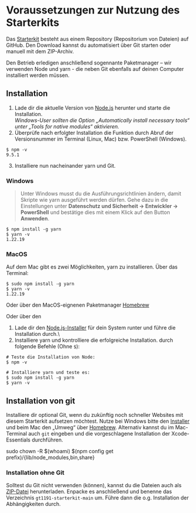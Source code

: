 # Voraussetzungen zur Nutzung des Starterkits

Das [Starterkit](../README.md) besteht aus einem Repository (Repositorium von Dateien) auf GitHub. Den Download kannst du automatisiert über Git starten oder manuell mit dem ZIP-Archiv.

Den Betrieb erledigen anschließend sogennante Paketmanager – wir verwenden Node und yarn - die neben Git ebenfalls auf deinen Computer installiert werden müssen.

## Installation

1. Lade dir die aktuelle Version von [Node.js](https://nodejs.org/de) herunter und starte die Installation.\
   _Windows-User sollten die Option „Automatically install necessary tools“ unter „Tools for native modules“ aktivieren._
2. Überprüfe nach erfolgter Installation die Funktion durch Abruf der Versionsnummer im Terminal (Linux, Mac) bzw. PowerShell (Windows).

```ahell
$ npm -v
9.5.1
```

3. Installiere nun nacheinander yarn und Git.

### Windows

> Unter Windows musst du die Ausführungsrichtlinien ändern, damit Skripte wie yarn ausgeführt werden dürfen. Gehe dazu in die Einstellungen unter **Datenschutz und Sicherheit → Entwickler → PowerShell** und bestätige dies mit einem Klick auf den Button **Anwenden**.

```≈hell
$ npm install -g yarn
$ yarn -v
1.22.19
```

### MacOS

Auf dem Mac gibt es zwei Möglichkeiten, yarn zu installieren. Über das Terminal:

```shell
$ sudo npm install -g yarn
$ yarn -v
1.22.19
```

Oder über den MacOS-eignenen Paketmanager [Homebrew](https://git-scm.com/download/mac)

Oder über den

1. Lade dir den [Node.js-Installer](https://nodejs.org/en/download/) für dein System runter und führe die Installation durch.\
2. Installiere yarn und kontrolliere die erfolgreiche Installation. durch folgende Befehle (Ohne `$`):

```≈hell
# Teste die Installation von Node:
$ npm -v

# Installiere yarn und teste es:
$ sudo npm install -g yarn
$ yarn -v
```

## Installation von git

Installiere dir optional Git, wenn du zukünftig noch schneller Websites mit diesem Starterkit aufsetzen möchtest. Nutze bei Windows bitte den [Installer](https://git-scm.com/download/win) und beim Mac den „Umweg“ über [Homebrew](https://git-scm.com/download/mac). Alternativ kannst du im Mac-Terminal auch `git` eingeben und die vorgeschlagene Installation der Xcode-Essentials durchführen.

sudo chown -R $(whoami) $(npm config get prefix)/{lib/node_modules,bin,share}

### Installation ohne Git

Solltest du Git nicht verwenden (können), kannst du die Dateien auch als [ZIP-Datei](https://github.com/HAWK-GT1191/gt1191-starterkit/archive/refs/heads/main.zip) herunterladen. Enpacke es anschließend und benenne das Verzeichnis `gt1191-starterkit-main` um. Führe dann die o.g. Installation der Abhängigkeiten durch.
